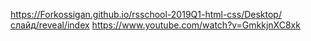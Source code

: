 https://Forkossigan.github.io/rsschool-2019Q1-html-css/Desktop/слайд/reveal/index
https://www.youtube.com/watch?v=GmkkjnXC8xk
